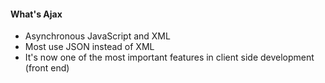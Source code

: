 #### What's Ajax

* Asynchronous JavaScript and XML
* Most use JSON instead of XML
* It's now one of the most important features in client side development (front end)